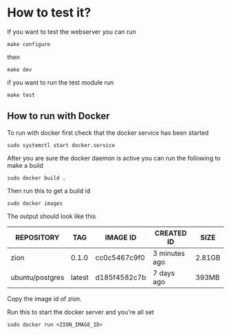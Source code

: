 # How to test it?

If you want to test the webserver you can run

```shell
make configure 
```

then

```shell
make dev
```

if you want to run the test module run

```shell
make test
```

## How to run with Docker

To run with docker first check that the docker service has been started

```shell
sudo systemctl start docker.service
```

After you are sure the docker daemon is active you can run the following to make a build

```shell
sudo docker build .
```

Then run this to get a build id

```shell
sudo docker images
```

The output should look like this

| REPOSITORY         | TAG     | IMAGE ID     | CREATED ID    | SIZE |
|--------------------|---------|--------------|---------------|------|
| zion               | 0.1.0   | cc0c5467c9f0 | 3 minutes ago | 2.81GB
| ubuntu/postgres    |  latest | d185f4582c7b |  7 days ago   |  393MB

Copy the image id of zion.

Run this to start the docker server and you're all set

```shell
sudo docker run <ZION_IMAGE_ID>
```
